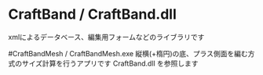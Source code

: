 # CraftBand / CraftBand.dll
xmlによるデータベース、編集用フォームなどのライブラリです

#CraftBandMesh / CraftBandMesh.exe
縦横(+楕円)の底、プラス側面を編む方式のサイズ計算を行うアプリです
CraftBand.dll を参照します
